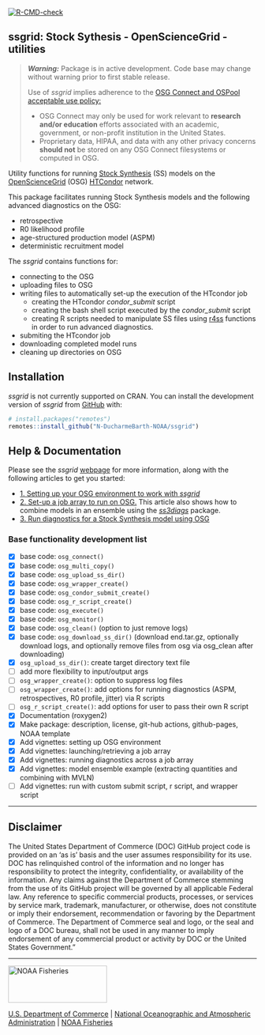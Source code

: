 
<!-- README.md is generated from README.Rmd. Please edit that file -->

<!-- badges: start -->

[![R-CMD-check](https://github.com/N-DucharmeBarth-NOAA/ssgrid/workflows/R-CMD-check/badge.svg)](https://github.com/N-DucharmeBarth-NOAA/ssgrid/actions/workflows/R-CMD-check.yaml)
<!-- badges: end -->

<!-- <br> -->

## ssgrid: Stock Sythesis - OpenScienceGrid - utilities

> ***Warning:*** Package is in active development. Code base may change
> without warning prior to first stable release.
> 
> Use of *ssgrid* implies adherence to the [OSG Connect and OSPool
> acceptable use
> policy:](https://portal.osg-htc.org/documentation/overview/references/policy/)
> 
>   - OSG Connect may only be used for work relevant to **research
>     and/or education** efforts associated with an academic,
>     government, or non-profit institution in the United States.
>   - Proprietary data, HIPAA, and data with any other privacy concerns
>     **should not** be stored on any OSG Connect filesystems or
>     computed in OSG.

Utility functions for running [Stock
Synthesis](https://github.com/nmfs-stock-synthesis/stock-synthesis) (SS)
models on the [OpenScienceGrid](https://osg-htc.org/) (OSG)
[HTCondor](https://htcondor.org/) network.

This package facilitates running Stock Synthesis models and the
following advanced diagnostics on the OSG:

  - retrospective
  - R0 likelihood profile
  - age-structured production model (ASPM)
  - deterministic recruitment model

The *ssgrid* contains functions for:

  - connecting to the OSG
  - uploading files to OSG
  - writing files to automatically set-up the execution of the HTcondor
    job
      - creating the HTcondor *condor\_submit* script
      - creating the bash shell script executed by the *condor\_submit*
        script
      - creating R scripts needed to manipulate SS files using
        [r4ss](https://github.com/r4ss/r4ss) functions in order to run
        advanced diagnostics.
  - submiting the HTcondor job
  - downloading completed model runs
  - cleaning up directories on OSG

## Installation

*ssgrid* is not currently supported on CRAN. You can install the
development version of *ssgrid* from
[GitHub](https://github.com/N-DucharmeBarth-NOAA/ssgrid) with:

``` r
# install.packages("remotes")
remotes::install_github("N-DucharmeBarth-NOAA/ssgrid")
```

## Help & Documentation

Please see the *ssgrid*
[webpage](https://n-ducharmebarth-noaa.github.io/ssgrid/) for more
information, along with the following articles to get you started:

  - [1. Setting up your OSG environment to work with
    *ssgrid*](https://n-ducharmebarth-noaa.github.io/ssgrid/articles/a_setup_osg.html)
  - [2. Set-up a job array to run on
    OSG.](https://n-ducharmebarth-noaa.github.io/ssgrid/articles/b_model_ensemble.html)
    This article also shows how to combine models in an ensemble using
    the [*ss3diags*](https://github.com/PIFSCstockassessments/ss3diags)
    package.
  - [3. Run diagnostics for a Stock Synthesis model using
    OSG](https://n-ducharmebarth-noaa.github.io/ssgrid/articles/c_run_diags.html)

### Base functionality development list

  - [x] base code: `osg_connect()`
  - [x] base code: `osg_multi_copy()`
  - [x] base code: `osg_upload_ss_dir()`
  - [x] base code: `osg_wrapper_create()`
  - [x] base code: `osg_condor_submit_create()`
  - [x] base code: `osg_r_script_create()`
  - [x] base code: `osg_execute()`
  - [x] base code: `osg_monitor()`
  - [x] base code: `osg_clean()` (option to just remove logs)
  - [x] base code: `osg_download_ss_dir()` (download end.tar.gz,
    optionally download logs, and optionally remove files from osg via
    osg\_clean after downloading)
  - [x] `osg_upload_ss_dir()`: create target directory text file
  - [ ] add more flexibility to input/output args
  - [ ] `osg_wrapper_create()`: option to suppress log files
  - [ ] `osg_wrapper_create()`: add options for running diagnostics
    (ASPM, retrospectives, R0 profile, jitter) via R scripts
  - [ ] `osg_r_script_create()`: add options for user to pass their own
    R script
  - [x] Documentation (roxygen2)
  - [x] Make package: description, license, git-hub actions,
    github-pages, NOAA template
  - [x] Add vignettes: setting up OSG environment
  - [x] Add vignettes: launching/retrieving a job array
  - [x] Add vignettes: running diagnostics across a job array
  - [x] Add vignettes: model ensemble example (extracting quantities and
    combining with MVLN)
  - [ ] Add vignettes: run with custom submit script, r script, and
    wrapper script

<!-- Do not edit below. This adds the Disclaimer and NMFS footer. -->

-----

## Disclaimer

The United States Department of Commerce (DOC) GitHub project code is
provided on an ‘as is’ basis and the user assumes responsibility for its
use. DOC has relinquished control of the information and no longer has
responsibility to protect the integrity, confidentiality, or
availability of the information. Any claims against the Department of
Commerce stemming from the use of its GitHub project will be governed by
all applicable Federal law. Any reference to specific commercial
products, processes, or services by service mark, trademark,
manufacturer, or otherwise, does not constitute or imply their
endorsement, recommendation or favoring by the Department of Commerce.
The Department of Commerce seal and logo, or the seal and logo of a DOC
bureau, shall not be used in any manner to imply endorsement of any
commercial product or activity by DOC or the United States Government.”

-----

<img src="https://raw.githubusercontent.com/nmfs-general-modeling-tools/nmfspalette/main/man/figures/noaa-fisheries-rgb-2line-horizontal-small.png" width="200" style="height: 75px !important;"  alt="NOAA Fisheries">

[U.S. Department of Commerce](https://www.commerce.gov/) | [National
Oceanographic and Atmospheric Administration](https://www.noaa.gov) |
[NOAA Fisheries](https://www.fisheries.noaa.gov/)
